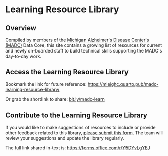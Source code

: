 # Learning Resource Library

## Overview

Compiled by members of the [Michigan Alzheimer\'s Disease Center\'s (MADC)](https://alzheimers.med.umich.edu/aboutus/) Data Core, this site contains a growing list of resources for current and newly on-boarded staff to build technical skills supporting the MADC\'s day-to-day work.

## Access the Learning Resource Library

Bookmark the link for future reference: <https://mleighc.quarto.pub/madc-learning-resource-library/>

Or grab the shortlink to share: [bit.ly/madc-learn](https://bit.ly/madc-learn)

## Contribute to the Learning Resource Library

If you would like to make suggestions of resources to include or provide other feedback related to this library, [please submit this form](https://forms.office.com/r/Y5DYvLgYEJ). The team will review your suggestions and update the library regularly.

The full link shared in-text is: <https://forms.office.com/r/Y5DYvLgYEJ>
